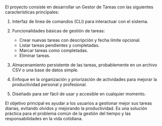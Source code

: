 El proyecto consiste en desarrollar un Gestor de Tareas con las siguientes características principales:

1. Interfaz de línea de comandos (CLI) para interactuar con el sistema.

2. Funcionalidades básicas de gestión de tareas:
   - Crear nuevas tareas con descripción y fecha límite opcional.
   - Listar tareas pendientes y completadas.
   - Marcar tareas como completadas.
   - Eliminar tareas.

3. Almacenamiento persistente de las tareas, probablemente en un archivo CSV o una base de datos simple.

4. Enfoque en la organización y priorización de actividades para mejorar la productividad personal y profesional.

5. Diseñado para ser fácil de usar y accesible en cualquier momento.

El objetivo principal es ayudar a los usuarios a gestionar mejor sus tareas diarias, evitando olvidos y mejorando la productividad. 
Es una solución práctica para el problema común de la gestión del tiempo y las responsabilidades en la vida cotidiana.